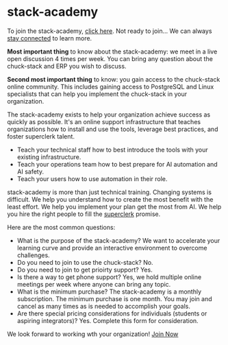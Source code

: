 # stack-academy

To join the stack-academy, [click here](https://buy.stripe.com/fZebLI7Qw2kPfnifYZ). Not ready to join... We can always [stay connected](../learn-more.html) to learn more.

**Most important thing** to know about the stack-academy: we meet in a live open discussion 4 times per week. You can bring any question about the chuck-stack and ERP you wish to discuss. 

**Second most important thing** to know: you gain access to the chuck-stack online community. This includes gaining access to PostgreSQL and Linux specialists that can help you implement the chuck-stack in your organization.

The stack-academy exists to help your organization achieve success as quickly as possible. It's an online support infrastructure that teaches organizations how to install and use the tools, leverage best practices, and foster superclerk talent.

- Teach your technical staff how to best introduce the tools with your existing infrastructure.
- Teach your operations team how to best prepare for AI automation and AI safety.
- Teach your users how to use automation in their role.

stack-academy is more than just technical training. Changing systems is difficult. We help you understand how to create the most benefit with the least effort. We help you implement your plan get the most from AI. We help you hire the right people to fill the [superclerk](./terminology.html#superclerk) promise.

Here are the most common questions:

- What is the purpose of the stack-academy? We want to accelerate your learning curve and provide an interactive environment to overcome challenges.
- Do you need to join to use the chuck-stack? No.
- Do you need to join to get prioirty support? Yes.
- Is there a way to get phone support? Yes, we hold multiple online meetings per week where anyone can bring any topic.
- What is the minimum purchase? The stack-academy is a monthly subscription. The minimum purchase is one month. You may join and cancel as many times as is needed to accomplish your goals.
- Are there special pricing considerations for individuals (students or aspiring integrators)? Yes. Complete this form for consideration.

We look forward to working wth your organization! [Join Now](https://buy.stripe.com/fZebLI7Qw2kPfnifYZ)

